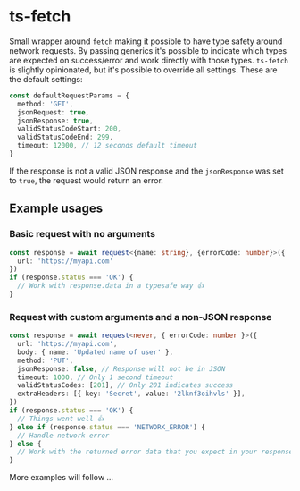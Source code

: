 # ts-fetch

Small wrapper around `fetch` making it possible to have type safety around network requests.
By passing generics it's possible to indicate which types are expected on success/error and work directly with those types.
`ts-fetch` is slightly opinionated, but it's possible to override all settings. These are the default settings:
```ts
const defaultRequestParams = {
  method: 'GET',
  jsonRequest: true,
  jsonResponse: true,
  validStatusCodeStart: 200,
  validStatusCodeEnd: 299,
  timeout: 12000, // 12 seconds default timeout
}
```
If the response is not a valid JSON response and the `jsonResponse` was set to `true`, the request would return an error.

## Example usages
### Basic request with no arguments
```ts
const response = await request<{name: string}, {errorCode: number}>({
  url: 'https://myapi.com'
})
if (response.status === 'OK') {
  // Work with response.data in a typesafe way 👍
}
```
### Request with custom arguments and a non-JSON response
```ts
const response = await request<never, { errorCode: number }>({
  url: 'https://myapi.com',
  body: { name: 'Updated name of user' },
  method: 'PUT',
  jsonResponse: false, // Response will not be in JSON
  timeout: 1000, // Only 1 second timeout
  validStatusCodes: [201], // Only 201 indicates success
  extraHeaders: [{ key: 'Secret', value: '2lknf3oihvls' }],
})
if (response.status === 'OK') {
  // Things went well 👍
} else if (response.status === 'NETWORK_ERROR') {
  // Handle network error
} else {
  // Work with the returned error data that you expect in your response
}
```
More examples will follow ...